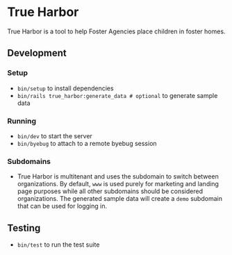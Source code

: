 # True Harbor

True Harbor is a tool to help Foster Agencies place children in foster homes.

## Development

### Setup

- `bin/setup` to install dependencies
- `bin/rails true_harbor:generate_data # optional` to generate sample data

### Running

- `bin/dev` to start the server
- `bin/byebug` to attach to a remote byebug session

### Subdomains

- True Harbor is multitenant and uses the subdomain to switch between organizations. By default, `www` is used purely for marketing and landing page purposes while all other subdomains should be considered organizations. The generated sample data will create a `demo` subdomain that can be used for logging in.

## Testing

- `bin/test` to run the test suite

